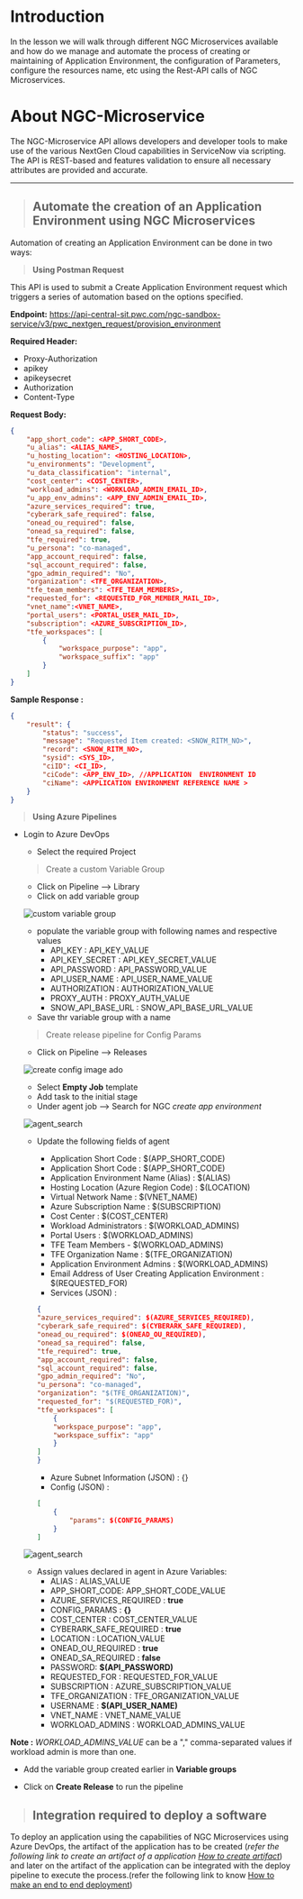 # Introduction 

In the lesson we will walk through different NGC Microservices available and how do we manage and automate the process of creating or maintaining of Application Environment, the configuration of Parameters, configure the resources name, etc using the Rest-API calls of NGC Microservices.

# About NGC-Microservice

The NGC-Microservice API allows developers and developer tools to make use of the various NextGen Cloud capabilities in ServiceNow via scripting. The API is REST-based and features validation to ensure all necessary attributes are provided and accurate.

---

> ## Automate the creation of an Application Environment using NGC Microservices

Automation of creating an Application Environment can be done in two ways:
> **Using Postman Request**

This API is used to submit a Create Application Environment request which triggers a series of automation based on the options specified.

**Endpoint:** https://api-central-sit.pwc.com/ngc-sandbox-service/v3/pwc_nextgen_request/provision_environment 
 
**Required Header:**
- Proxy-Authorization
- apikey
- apikeysecret
- Authorization
- Content-Type

**Request Body:**
```json
{
    "app_short_code": <APP_SHORT_CODE>,
    "u_alias": <ALIAS_NAME>,
    "u_hosting_location": <HOSTING_LOCATION>,
    "u_environments": "Development",
    "u_data_classification": "internal",
    "cost_center": <COST_CENTER>,
    "workload_admins": <WORKLOAD_ADMIN_EMAIL_ID>,
    "u_app_env_admins": <APP_ENV_ADMIN_EMAIL_ID>,
    "azure_services_required": true,
    "cyberark_safe_required": false,
    "onead_ou_required": false,
    "onead_sa_required": false,
    "tfe_required": true,
    "u_persona": "co-managed",
    "app_account_required": false,
    "sql_account_required": false,
    "gpo_admin_required": "No",
    "organization": <TFE_ORGANIZATION>,
    "tfe_team_members": <TFE_TEAM_MEMBERS>,
    "requested_for": <REQUESTED_FOR_MEMBER_MAIL_ID>,
    "vnet_name":<VNET_NAME>,
    "portal_users": <PORTAL_USER_MAIL_ID>,
    "subscription": <AZURE_SUBSCRIPTION_ID>,
    "tfe_workspaces": [
        {
            "workspace_purpose": "app",
            "workspace_suffix": "app"
        }
    ]
}
```
**Sample Response :**
```json
{
    "result": {
        "status": "success",
        "message": "Requested Item created: <SNOW_RITM_NO>",
        "record": <SNOW_RITM_NO>,
        "sysid": <SYS_ID>,
        "ciID": <CI_ID>,
        "ciCode": <APP_ENV_ID>, //APPLICATION  ENVIRONMENT ID
        "ciName": <APPLICATION ENVIRONMENT REFERENCE NAME >
    }
}
```

> **Using Azure Pipelines**

- Login to Azure DevOps
    - Select the required Project
    > Create a custom Variable Group
     - Click on Pipeline --> Library
     - Click on add variable group

     ![custom variable group](images/vg.png)

     - populate the variable group with following names and respective values
        - API_KEY : API_KEY_VALUE
        - API_KEY_SECRET : API_KEY_SECRET_VALUE
        - API_PASSWORD : API_PASSWORD_VALUE
        - API_USER_NAME : API_USER_NAME_VALUE
        - AUTHORIZATION : AUTHORIZATION_VALUE
        - PROXY_AUTH : PROXY_AUTH_VALUE
        - SNOW_API_BASE_URL : SNOW_API_BASE_URL_VALUE
    - Save thr variable group with a name
    > Create release pipeline for Config Params
    - Click on Pipeline --> Releases

    ![create config image ado](images/ado_create_env.png)
    - Select **Empty Job** template
    - Add task to the initial stage
    - Under agent job --> Search for NGC *create app environment*

    ![agent_search](images/agent_search.png)
    - Update the following fields of agent
        - Application Short Code : $(APP_SHORT_CODE)
        - Application Short Code : $(APP_SHORT_CODE)
        - Application Environment Name (Alias) : $(ALIAS)
        - Hosting Location (Azure Region Code) : $(LOCATION)
        - Virtual Network Name : $(VNET_NAME)
        - Azure Subscription Name : $(SUBSCRIPTION)
        - Cost Center : $(COST_CENTER)
        - Workload Administrators : $(WORKLOAD_ADMINS)
        - Portal Users : $(WORKLOAD_ADMINS)
        - TFE Team Members - $(WORKLOAD_ADMINS)
        - TFE Organization Name : $(TFE_ORGANIZATION)
        - Application Environment Admins : $(WORKLOAD_ADMINS)
        - Email Address of User Creating Application Environment : $(REQUESTED_FOR)
        - Services (JSON) :

        ```json
        {
        "azure_services_required": $(AZURE_SERVICES_REQUIRED),
        "cyberark_safe_required": $(CYBERARK_SAFE_REQUIRED),
        "onead_ou_required": $(ONEAD_OU_REQUIRED),
        "onead_sa_required": false,
        "tfe_required": true,
        "app_account_required": false,
        "sql_account_required": false,
        "gpo_admin_required": "No",
        "u_persona": "co-managed",
        "organization": "$(TFE_ORGANIZATION)",
        "requested_for": "$(REQUESTED_FOR)",
        "tfe_workspaces": [
            {
            "workspace_purpose": "app",
            "workspace_suffix": "app"
            }
        ]
        }
        ```
        - Azure Subnet Information (JSON) : {}
        - Config (JSON) : 
        ```json
        [
            {
		        "params": $(CONFIG_PARAMS)
	        }
        ]
        ```
    ![agent_search](images/test.png)

    - Assign values declared in agent in Azure Variables:
        - ALIAS : ALIAS_VALUE
        - APP_SHORT_CODE: APP_SHORT_CODE_VALUE
        - AZURE_SERVICES_REQUIRED : **true**
        - CONFIG_PARAMS : **{}**
        - COST_CENTER : COST_CENTER_VALUE
        - CYBERARK_SAFE_REQUIRED : **true**
        - LOCATION : LOCATION_VALUE
        - ONEAD_OU_REQUIRED : **true** 
        - ONEAD_SA_REQUIRED : **false**
        - PASSWORD: **$(API_PASSWORD)**
        - REQUESTED_FOR : REQUESTED_FOR_VALUE
        - SUBSCRIPTION : AZURE_SUBSCRIPTION_VALUE
        - TFE_ORGANIZATION : TFE_ORGANIZATION_VALUE
        - USERNAME : **$(API_USER_NAME)**
        - VNET_NAME : VNET_NAME_VALUE
        - WORKLOAD_ADMINS : WORKLOAD_ADMINS_VALUE
        

**Note :** *WORKLOAD_ADMINS_VALUE* can be a "," comma-separated values if workload admin is more than one.


- Add the variable group created earlier in **Variable groups**  

- Click on **Create Release** to run the pipeline

> ## Integration required to deploy a software

To deploy an application using the capabilities of NGC Microservices using Azure DevOps, the artifact of the application has to be created (*refer the following link to create an artifact of a application [How to create artifact](../NGC-301/Lab-02-Answers.md)*) and later on the artifact of the application can be integrated with the deploy pipeline to execute the process.(refer the following link to know [How to make an end to end deployment](../NGC-401/Lab-01-Answers.md))